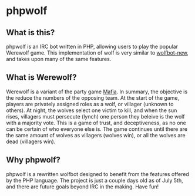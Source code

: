 phpwolf
=======

What is this?
-------------
phpwolf is an IRC bot written in PHP, allowing users to play the popular Werewolf game. This implementation of wolf is very similar to [wolfbot-new](http://code.google.com/p/wolfbot-new/), and takes upon many of the same features.

What is Werewolf?
-----------------
Werewolf is a variant of the party game [Mafia](http://en.wikipedia.org/wiki/Mafia_%28party_game%29). In summary, the objective is the reduce the numbers of the opposing team. At the start of the game, players are privately assigned roles as a wolf, or villager (unknown to others). At night, the wolves select one victim to kill, and when the sun rises, villagers must persecute (lynch) one person they beleive is the wolf with a majority vote. This is a game of trust, and deceptiveness, as no one can be certain of who everyone else is. The game continues until there are the same amount of wolves as villagers (wolves win), or all the wolves are dead (villagers win).

Why phpwolf?
------------
phpwolf is a rewritten wolfbot designed to benefit from the features offered by the PHP language. The project is just a couple days old as of July 5th, and there are future goals beyond IRC in the making. Have fun!
